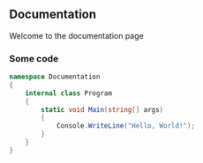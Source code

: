 ## Documentation

Welcome to the documentation page

### Some code

```csharp
namespace Documentation
{
    internal class Program
    {
        static void Main(string[] args)
        {
            Console.WriteLine("Hello, World!");
        }
    }
}


```